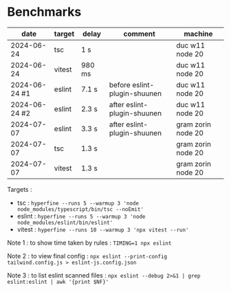 
# Benchmarks

| date          | target | delay  | comment                      | machine            |
| ------------- | ------ | ------ | ---------------------------- | ------------------ |
| 2024-06-24    | tsc    | 1 s    |                              | duc w11 node 20    |
| 2024-06-24    | vitest | 980 ms |                              | duc w11 node 20    |
| 2024-06-24 #1 | eslint | 7.1 s  | before eslint-plugin-shuunen | duc w11 node 20    |
| 2024-06-24 #2 | eslint | 2.3 s  | after eslint-plugin-shuunen  | duc w11 node 20    |
| 2024-07-07    | eslint | 3.3 s  | after eslint-plugin-shuunen  | gram zorin node 20 |
| 2024-07-07    | tsc    | 1.3 s  |                              | gram zorin node 20 |
| 2024-07-07    | vitest | 1.3 s  |                              | gram zorin node 20 |

Targets :

- tsc : `hyperfine --runs 5 --warmup 3 'node node_modules/typescript/bin/tsc --noEmit'`
- eslint : `hyperfine --runs 5 --warmup 3 'node node_modules/eslint/bin/eslint'`
- vitest : `hyperfine --runs 10 --warmup 3 'npx vitest --run'`

Note 1 : to show time taken by rules : `TIMING=1 npx eslint`

Note 2 : to view final config : `npx eslint --print-config tailwind.config.js > eslint-js.config.json`

Note 3 : to list eslint scanned files : `npx eslint --debug 2>&1 | grep eslint:eslint | awk '{print $NF}'`
